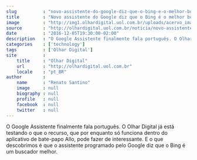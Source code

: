 ```yaml
---
slug          : "novo-assistente-do-google-diz-que-o-bing-e-o-melhor-buscador"
title         : "Novo assistente do Google diz que o Bing é o melhor buscador"
image         : "http://img1.olhardigital.uol.com.br/uploads/acervo_imagens/2016/09/20160930165206_660_420.jpg"
source        : "http://olhardigital.uol.com.br/noticia/novo-assistente-do-google-diz-que-o-bing-e-o-melhor-buscador/64420"
date          : "2016-12-05T19:30:00-02:00"
description   : "O Google Assistente finalmente fala português. O Olhar Digital já está testando o que o recurso, que por enquanto só funciona dentro do aplicativo de bate-papo Allo, pode fazer de interessante. E o que descobrimos é que o assistente programado pelo Google diz que o Bing é um buscador melhor."
categories    : ['technology']
tags          : ['Olhar Digital']
site          :
    title     : "Olhar Digital"
    url       : "http://olhardigital.uol.com.br"
    locale    : "pt_BR"
author        :
    name      : "Renato Santino"
    image     : null
    biography : null
    profile   : null
    facebook  : null
    twitter   : null
---
```


O Google Assistente finalmente fala português. O Olhar Digital já está testando o que o recurso, que por enquanto só funciona dentro do aplicativo de bate-papo Allo, pode fazer de interessante. E o que descobrimos é que o assistente programado pelo Google diz que o Bing é um buscador melhor.
